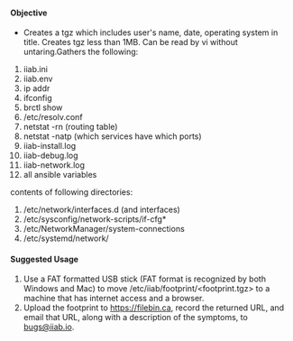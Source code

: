#### Objective ####
* Creates a tgz which includes  user's name, date, operating system in title. Creates tgz less than 1MB. Can be read by vi without untaring.Gathers the following:

1. iiab.ini
2. iiab.env
3. ip addr
4. ifconfig
5. brctl show
6. /etc/resolv.conf
7. netstat -rn (routing table)
8. netstat -natp (which services have which ports)
9. iiab-install.log
10. iiab-debug.log
11. iiab-network.log
12. all ansible variables

contents of following directories:

1. /etc/network/interfaces.d (and interfaces)
2. /etc/sysconfig/network-scripts/if-cfg*
3. /etc/NetworkManager/system-connections
4. /etc/systemd/network/

#### Suggested Usage ####
1. Use a FAT formatted USB stick (FAT format is recognized by both Windows and Mac) to move /etc/iiab/footprint/<footprint.tgz> to a machine that has internet access and a browser.
2. Upload the footprint to  https://filebin.ca, record the returned URL, and email that URL, along with a description of the symptoms, to bugs@iiab.io.
